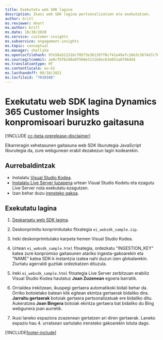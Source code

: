 ```yaml
---
title: Exekutatu web SDK lagina
description: Ikasi web SDK lagina pertsonalizatzen eta exekutatzen.
author: britl
ms.reviewer: mhart
ms.author: britl
ms.date: 10/30/2020
ms.service: customer-insights
ms.subservice: engagement-insights
ms.topic: conceptual
ms.manager: shellyha
ms.openlocfilehash: 97e50a51231bcf05f3e381397f0cf41e49afc10e3c3674d7c709c8f521979e12
ms.sourcegitcommit: aa0cfbf6240a9f560e3131bdec63e051a8786dd4
ms.translationtype: HT
ms.contentlocale: eu-ES
ms.lasthandoff: 08/10/2021
ms.locfileid: "7036588"
---
```

# <a name="run-the-web-sdk-sample-for-dynamics-365-customer-insights-engagement-insights-capability"></a>Exekutatu web SDK lagina Dynamics 365 Customer Insights konpromisoari buruzko gaitasuna

[!INCLUDE [cc-beta-prerelease-disclaimer](includes/cc-beta-prerelease-disclaimer.md)]

Elkarreragin xehetasunen gaitasuna web SDK liburutegia JavaScript liburutegia da, zure webgunean erabil dezakezun lagin kodearekin.

## <a name="prerequisites"></a>Aurrebaldintzak

- Instalatu [Visual Studio Kodea](https://code.visualstudio.com/).
- [Instalatu Live Server luzapena](https://marketplace.visualstudio.com/items?itemName=ritwickdey.LiveServer) urtean Visual Studio Kodetu eta ezagutu Live Server nola exekutatu ezagutzen.
- Izan behar duzu [irensteko gakoa](instrument-website.md).

## <a name="run-sample"></a>Exekutatu lagina

1. [Deskargatu web SDK lagina](https://download.pi.dynamics.com/sdk/EngagementInsightsSamples/ei_websdk_sample.zip).

1. Deskonprimitu konprimitutako fitxategia `ei_websdk_sample.zip`.

1. Ireki deskonprimitutako karpeta hemen Visual Studio Kodea.

1. Urtean `ei_websdk_sample.html` fitxategia, ordezkatu "INGESTION_KEY" katea zure konpromiso gaitasunen atariko ingesta-gakoarekin eta "NAME" katea SDK-k instantzia izatea nahi duzun izen globalarekin. Ziurtatu agerraldi guztiak ordezkatzen dituzula.

1. Ireki `ei_websdk_sample.html` fitxategia Live Server zerbitzuan erabiliz Visual Studio Kodea hautatuz **Joan Zuzenean** egoera barratik.

1. Orrialdea irekitzean, ikuspegi gertaera automatikoki bidali behar da. Orriko botoietako batean klik egitean ekintza gertaerak bidaliko dira. **Jarraitu gertaerak** botoiak gertaera pertsonalizatuak ere bidaliko ditu. Aukeratzea **Joan Bingera** botoiak ekintza gertaera bat bidaliko du Bing webgunera joan aurretik.

1. Ikusi laneko espaziora zoazenean gertatzen ari diren gertaerak. Laneko espazio hau 4. urratsean sartutako irensteko gakoarekin lotuta dago.


[!INCLUDE[footer-include](../includes/footer-banner.md)]